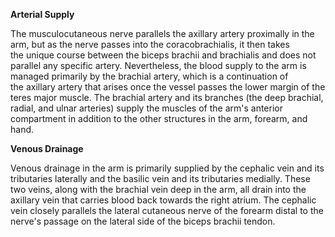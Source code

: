 **Arterial Supply**

The musculocutaneous nerve parallels the axillary artery proximally in the arm, but as the nerve passes into the coracobrachialis, it then takes the unique course between the biceps brachii and brachialis and does not parallel any specific artery. Nevertheless, the blood supply to the arm is managed primarily by the brachial artery, which is a continuation of the axillary artery that arises once the vessel passes the lower margin of the teres major muscle. The brachial artery and its branches (the deep brachial, radial, and ulnar arteries) supply the muscles of the arm's anterior compartment in addition to the other structures in the arm, forearm, and hand.

**Venous Drainage**

Venous drainage in the arm is primarily supplied by the cephalic vein and its tributaries laterally and the basilic vein and its tributaries medially. These two veins, along with the brachial vein deep in the arm, all drain into the axillary vein that carries blood back towards the right atrium. The cephalic vein closely parallels the lateral cutaneous nerve of the forearm distal to the nerve's passage on the lateral side of the biceps brachii tendon.